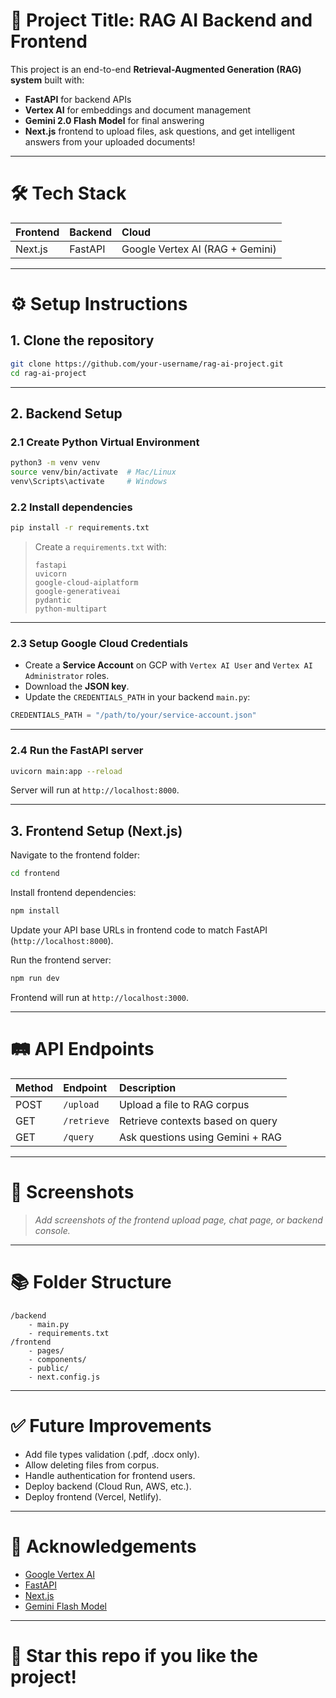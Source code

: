 # 📄 Project Title: **RAG AI Backend and Frontend**

This project is an end-to-end **Retrieval-Augmented Generation (RAG) system** built with:
- **FastAPI** for backend APIs
- **Vertex AI** for embeddings and document management
- **Gemini 2.0 Flash Model** for final answering
- **Next.js** frontend to upload files, ask questions, and get intelligent answers from your uploaded documents!

---

# 🛠️ Tech Stack

| Frontend  | Backend  | Cloud  |
|:---------|:---------|:-------|
| Next.js  | FastAPI   | Google Vertex AI (RAG + Gemini) |

---

# ⚙️ Setup Instructions

## 1. Clone the repository
```bash
git clone https://github.com/your-username/rag-ai-project.git
cd rag-ai-project
```

---

## 2. Backend Setup

### 2.1 Create Python Virtual Environment
```bash
python3 -m venv venv
source venv/bin/activate  # Mac/Linux
venv\Scripts\activate     # Windows
```

### 2.2 Install dependencies
```bash
pip install -r requirements.txt
```

> Create a `requirements.txt` with:
> ```
> fastapi
> uvicorn
> google-cloud-aiplatform
> google-generativeai
> pydantic
> python-multipart
> ```

---

### 2.3 Setup Google Cloud Credentials
- Create a **Service Account** on GCP with `Vertex AI User` and `Vertex AI Administrator` roles.
- Download the **JSON key**.
- Update the `CREDENTIALS_PATH` in your backend `main.py`:

```python
CREDENTIALS_PATH = "/path/to/your/service-account.json"
```

---

### 2.4 Run the FastAPI server
```bash
uvicorn main:app --reload
```

Server will run at `http://localhost:8000`.

---

## 3. Frontend Setup (Next.js)

Navigate to the frontend folder:

```bash
cd frontend
```

Install frontend dependencies:

```bash
npm install
```

Update your API base URLs in frontend code to match FastAPI (`http://localhost:8000`).

Run the frontend server:

```bash
npm run dev
```

Frontend will run at `http://localhost:3000`.

---

# 🛤️ API Endpoints

| Method | Endpoint        | Description                         |
|:------|:----------------|:------------------------------------|
| POST  | `/upload`        | Upload a file to RAG corpus         |
| GET   | `/retrieve`      | Retrieve contexts based on query   |
| GET   | `/query`         | Ask questions using Gemini + RAG   |

---

# 📸 Screenshots

> _Add screenshots of the frontend upload page, chat page, or backend console._

---

# 📚 Folder Structure

```
/backend
    - main.py
    - requirements.txt
/frontend
    - pages/
    - components/
    - public/
    - next.config.js
```

---

# ✅ Future Improvements
- Add file types validation (.pdf, .docx only).
- Allow deleting files from corpus.
- Handle authentication for frontend users.
- Deploy backend (Cloud Run, AWS, etc.).
- Deploy frontend (Vercel, Netlify).

---

# 📢 Acknowledgements
- [Google Vertex AI](https://cloud.google.com/vertex-ai)
- [FastAPI](https://fastapi.tiangolo.com/)
- [Next.js](https://nextjs.org/)
- [Gemini Flash Model](https://cloud.google.com/vertex-ai/docs/generative-ai/learn/models)

---

# 🌟 Star this repo if you like the project!
